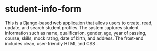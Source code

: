 # student-info-form
This is a Django-based web application that allows users to create, read, update, and search student profiles. The system captures student information such as name, qualification, gender, age, year of passing, course, skills, mock rating, date of birth, and address. The front-end includes clean, user-friendly HTML and CSS .
